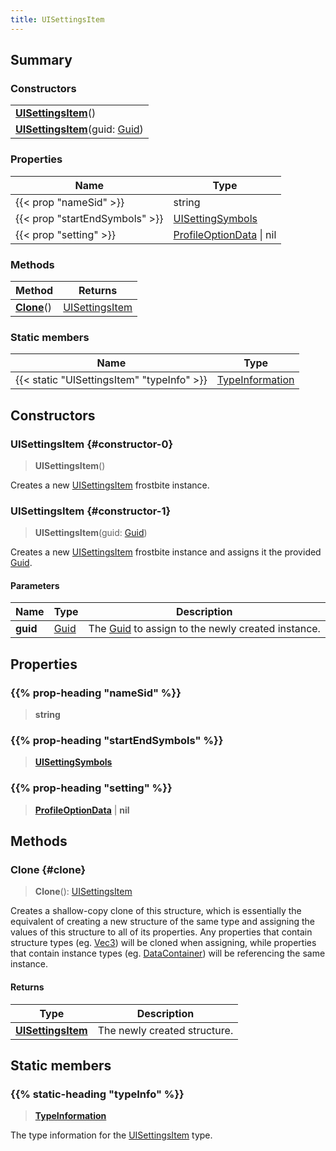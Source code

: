 ```yaml
---
title: UISettingsItem
---
```


## Summary

### Constructors

|  |
| --- |
| **[UISettingsItem](#constructor-0)**() |
| **[UISettingsItem](#constructor-1)**(guid: [Guid](/vext/ref/shared/type/guid)) |

### Properties

| Name | Type |
| ---- | ---- |
| {{< prop "nameSid" >}} | string |
| {{< prop "startEndSymbols" >}} | [UISettingSymbols](/vext/ref/fb/uisettingsymbols) |
| {{< prop "setting" >}} | [ProfileOptionData](/vext/ref/fb/profileoptiondata) \| nil |

### Methods

| Method | Returns |
| ------ | ------- |
| **[Clone](#clone)**() | [UISettingsItem](/vext/ref/fb/uisettingsitem) |

### Static members

| Name | Type |
| ---- | ---- |
| {{< static "UISettingsItem" "typeInfo" >}} | [TypeInformation](/vext/ref/shared/type/typeinformation) |

## Constructors

### UISettingsItem {#constructor-0}

> **UISettingsItem**()

Creates a new [UISettingsItem](/vext/ref/fb/uisettingsitem) frostbite instance.

### UISettingsItem {#constructor-1}

> **UISettingsItem**(guid: [Guid](/vext/ref/shared/type/guid))

Creates a new [UISettingsItem](/vext/ref/fb/uisettingsitem) frostbite instance and assigns it the provided [Guid](/vext/ref/shared/type/guid).

#### Parameters

| Name | Type | Description |
| ---- | ---- | ----------- |
| **guid** | [Guid](/vext/ref/shared/type/guid) | The [Guid](/vext/ref/shared/type/guid) to assign to the newly created instance. |

## Properties

### {{% prop-heading "nameSid" %}}

> **string**

### {{% prop-heading "startEndSymbols" %}}

> **[UISettingSymbols](/vext/ref/fb/uisettingsymbols)**

### {{% prop-heading "setting" %}}

> **[ProfileOptionData](/vext/ref/fb/profileoptiondata)** \| **nil**

## Methods

### Clone {#clone}

> **Clone**(): [UISettingsItem](/vext/ref/fb/uisettingsitem)

Creates a shallow-copy clone of this structure, which is essentially the equivalent of creating a new structure of the same type and assigning the values of this structure to all of its properties. Any properties that contain structure types (eg. [Vec3](/vext/ref/shared/type/vec3)) will be cloned when assigning, while properties that contain instance types (eg. [DataContainer](/vext/ref/shared/type/datacontainer)) will be referencing the same instance.

#### Returns

| Type | Description |
| ---- | ----------- |
| **[UISettingsItem](/vext/ref/fb/uisettingsitem)** | The newly created structure. |

## Static members

### {{% static-heading "typeInfo" %}}

> **[TypeInformation](/vext/ref/shared/type/typeinformation)**

The type information for the [UISettingsItem](/vext/ref/fb/uisettingsitem) type.

